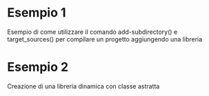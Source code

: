 # Esempio 1

Esempio di come utilizzare il comando add-subdirectory() e target_sources() per compilare un progetto aggiungendo una libreria

# Esempio 2

Creazione di una libreria dinamica con classe astratta
